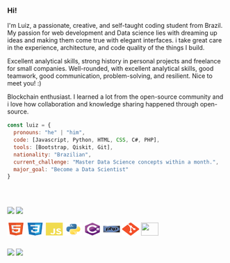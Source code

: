 ### Hi!

I'm Luiz, a passionate, creative, and self-taught coding student from Brazil. My passion for web development and Data science lies with dreaming up ideas and making them come true with elegant interfaces. i take great care in the experience, architecture, and code quality of the things I build.

Excellent analytical skills, strong history in personal projects and freelance for small companies. Well-rounded, with excellent analytical skills, good teamwork, good communication, problem-solving, and resilient. Nice to meet you! :) 


Blockchain enthusiast. I learned a lot from the open-source community and i love how collaboration and knowledge sharing happened through open-source.

```javascript
const luiz = {
  pronouns: "he" | "him",
  code: [Javascript, Python, HTML, CSS, C#, PHP],
  tools: [Bootstrap, Qiskit, Git],
  nationality: "Brazilian",
  current_challenge: "Master Data Science concepts within a month.",
  major_goal: "Become a Data Scientist"
}
```

<br><br>

<div>
  <a href="https://github.com/luizfboss"><a/>
  <img height="180em" src="https://github-readme-stats.vercel.app/api?username=luizfboss&show_icons=true&theme=github_dark&include_all_commits=true&count_private=true"/>
  <img height="180em" src="https://github-readme-stats.vercel.app/api/top-langs/?username=luizfboss&layout=compact&langs_count=7&theme=github_dark"/>
  
</div>
<br>
<div>
 <img align="center" alt="Luiz-HTML" height="30" width="40" src="https://raw.githubusercontent.com/devicons/devicon/master/icons/html5/html5-original.svg">
 <img align="center" alt="Luiz-CSS" height="30" width="40" src="https://raw.githubusercontent.com/devicons/devicon/master/icons/css3/css3-original.svg">
 <img align="center" alt="Luiz-Js" height="30" width="40" src="https://raw.githubusercontent.com/devicons/devicon/master/icons/javascript/javascript-plain.svg">
 <img align="center" alt="python" height="30" width="40" src="https://raw.githubusercontent.com/devicons/devicon/master/icons/python/python-original.svg">
 <img align="center" height="30" width="40" src="https://github.com/devicons/devicon/blob/v2.15.1/icons/csharp/csharp-original.svg" />
 <img align="center" height="30" width="40" src="https://github.com/devicons/devicon/blob/v2.15.1/icons/php/php-original.svg" />
 <img align="center" alt="git" height="30" width="40" src="https://raw.githubusercontent.com/devicons/devicon/master/icons/git/git-original.svg">
 <img align="center" height="30" width="40" src="https://cdn.jsdelivr.net/gh/devicons/devicon/icons/bootstrap/bootstrap-original.svg" />
</div>
  
##
  
  <div>
  <a href = "mailto:luiz.fbossetto@outlook.com"><img src="https://img.shields.io/badge/Microsoft_Outlook-0078D4?style=for-the-badge&logo=microsoft-outlook&logoColor=white" target="_blank"></a>
    <a href = "https://www.linkedin.com/in/luiz-felipe-ferreira-bossetto/"><img src="https://img.shields.io/badge/LinkedIn-0077B5?style=for-the-badge&logo=linkedin&logoColor=white" target="_blank"></a>
</div>
